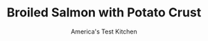 ---
layout: ../../layouts/MarkdownPostLayout.astro
title: Broiled Salmon with Potato Crust
author: America's Test Kitchen
pubDate: 2023-03-15
description: "We took a snack food favorite and put it to better use as the crunchy topping on our broiled salmon."
image_url: https://res.cloudinary.com/hksqkdlah/image/upload/ar_1:1,c_fill,dpr_2.0,f_auto,fl_lossy.progressive.strip_profile,g_faces:auto,q_auto:low,w_344/7038_sfs-salmon-001-277791
tags: ["Main Courses","Fish & Seafood","Weeknight","30-Minute Suppers"]
calories: 4190
protein: 84
carbohydrates: 21
fats: 
fiber: 1
ingredients: ["4 , skin-on salmon fillets (each 6 to 8 ounces and 1 1/4 inches thick)","1 tablespoon, olive oil",", Salt and pepper","2 1/2 cups, kettle-cooked potato chips (see note)","1 slice, hearty white sandwich bread, torn into pieces","2 tablespoons, chopped fresh dill leaves","1 teaspoon, grated lemon zest","2 tablespoons, Dijon mustard"]
serves: 4
time: ""
instructions: ["Adjust oven racks to upper-middle and lower-middle positions and heat broiler. Line rimmed baking sheet with aluminum foil. Pat fish dry with paper towels, rub all over with oil, and season with salt and pepper. Arrange salmon, skin-side down, on prepared baking sheet and broil on upper-middle rack until fish is lightly browned and edges flake when gently pressed, about 8 minutes.","Pulse chips, bread, dill, and lemon zest in food processor until coarsely ground. Remove salmon from oven and brush evenly with mustard. Sprinkle chip mixture evenly over fillets, pressing gently to adhere. Transfer salmon to lower-middle rack and broil until crust is golden brown and crisp, about 2 minutes. Serve."]
nutrition: ["1856 mg Potassium","1019 mg Phosphorus","64 mg Calcium","2 mg Iron","136 mg Magnesium","1041 mg Sodium","1 mg Zinc","67 g Fat","36 mg Niacin (B3)","23 g Monounsaturated","18 g Polyunsaturated","23 mg Vitamin C","217 mg Cholesterol","13 g Saturated","1 g Fiber","1 µg Folic acid","117 µg Folate (food)","13 µg Vitamin K","267 g Water","21 g Carbs","120 µg Folate equivalent (total)","84 g Protein","17 mg Vitamin E","12 µg Vitamin B12","2 mg Vitamin B6","1 µg Vitamin A","1047 kcal Energy","4190 calories"]
notes: "Lays Kettle Cooked Original potato chips are the test kitchen favorite, but any brand of kettle-cooked chips will work. Watch the fish as it cooks in step 2; the potato crust can burn in just seconds."
---